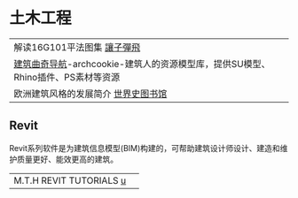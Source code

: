 # 土木工程

|                                                                               |
| ----------------------------------------------------------------------------- |
| 解读16G101平法图集 [讓子彈飛](https://www.youtube.com/watch?v=kGuV8jqMUvg\&t=3s)        |
| [建筑曲奇导航](https://archcookie.com/)-archcookie-建筑人的资源模型库，提供SU模型、Rhino插件、PS素材等资源 |
| 欧洲建筑风格的发展简介 [世界史图书馆](https://www.youtube.com/watch?v=GnAURJREHJw)             |

## Revit

Revit系列软件是为建筑信息模型(BIM)构建的，可帮助建筑设计师设计、建造和维护质量更好、能效更高的建筑。

|                                                                                      |   |
| ------------------------------------------------------------------------------------ | - |
| M.T.H REVIT TUTORIALS [u](https://www.youtube.com/channel/UCPZGlij1M\_skse838V7O5iw) |   |
